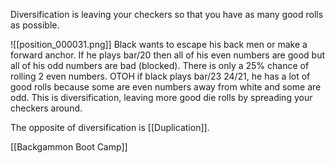 Diversification is leaving your checkers so that you have as many good rolls as possible.

![[position_000031.png]]
Black wants to escape his back men or make a forward anchor. If he plays bar/20 then all of his even numbers are good but all of his odd numbers are bad (blocked). There is only a 25% chance of rolling 2 even numbers. OTOH if black plays bar/23 24/21, he has a lot of good rolls because some are even numbers away from white and some are odd. This is diversification, leaving more good die rolls by spreading your checkers around. 

The opposite of diversification is [[Duplication]].

[[Backgammon Boot Camp]]
